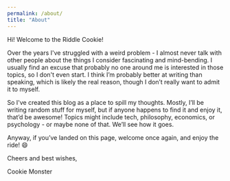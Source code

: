 ```yaml
---
permalink: /about/
title: "About"
---
```


Hi! Welcome to the Riddle Cookie!

Over the years I've struggled with a weird problem - I almost never talk with other people about the things I consider fascinating and mind-bending. I usually find an excuse that probably no one around me is interested in those topics, so I don't even start. I think I’m probably better at writing than speaking, which is likely the real reason, though I don’t really want to admit it to myself.

So I've created this blog as a place to spill my thoughts. Mostly, I’ll be writing random stuff for myself, but if anyone happens to find it and enjoy it, that’d be awesome! Topics might include tech, philosophy, economics, or psychology - or maybe none of that. We’ll see how it goes.

Anyway, if you’ve landed on this page, welcome once again, and enjoy the ride! 😄

Cheers and best wishes,

Cookie Monster